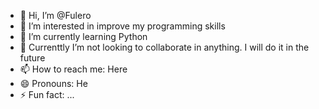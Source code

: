 - 👋 Hi, I’m @Fulero
- 👀 I’m interested in improve my programming skills
- 🌱 I’m currently learning Python
- 💞️ Currenttly I’m not looking to collaborate in anything. I will do it in the future
- 📫 How to reach me: Here
- 😄 Pronouns: He
- ⚡ Fun fact: ...

<!---
Fulero/Fulero is a ✨ special ✨ repository because its `README.md` (this file) appears on your GitHub profile.
You can click the Preview link to take a look at your changes.
--->
